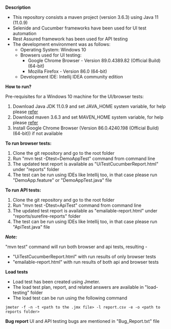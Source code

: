 **Description**
* This repository consists a maven project (version 3.6.3) using Java 11 (11.0.9)
* Selenide and Cucumber frameworks have been used for UI test automation
* Rest Assured framework has been used for API testing
* The development environment was as follows:
    - Operating System: Windows 10 
    - Browsers used for UI testing: 
        + Google Chrome Browser - Version 89.0.4389.82 (Official Build) (64-bit)
        + Mozilla Firefox - Version 86.0 (64-bit)
    - Development IDE: Intellij IDEA community edition

**How to run?**

Pre-requisites for a Windows 10 machine for the UI/browser tests:
1. Download Java JDK 11.0.9 and set JAVA_HOME system variable, for help please [refer](https://mkyong.com/java/how-to-set-java_home-on-windows-10/)
2. Download maven 3.6.3 and set MAVEN_HOME system variable, for help please [refer](https://mkyong.com/maven/how-to-install-maven-in-windows/)
3. Install Google Chrome Browser (Version 86.0.4240.198 (Official Build) (64-bit)) if not available

**To run browser tests:**
1. Clone the git repository and go to the root folder
2. Run "mvn test -Dtest=DemoAppTest" command from command line
4. The updated test report is available as "UiTestCucumberReport.html" under "reports" folder
5. The test can be run using IDEs like Intellij too, in that case please run "DemoApp.feature" or "DemoAppTest.java" file

**To run API tests:**
1. Clone the git repository and go to the root folder
2. Run "mvn test -Dtest=ApiTest" command from command line
4. The updated test report is available as "emailable-report.html" under "reports/surefire-reports" folder
5. The test can be run using IDEs like Intellij too, in that case please run "ApiTest.java" file

_**Note:**_

"mvn test" command will run both browser and api tests, resulting -
* "UiTestCucumberReport.html" with run results of only browser tests
* "emailable-report.html" with run results of both api and browser tests

**Load tests**
* Load test has been created using Jmeter.
* The load test plan, report, and related answers are available in "load-testing" folder
* The load test can be run using the following command
  
`jmeter -f -n -t <path to the .jmx file> -l report.csv -e -o <path to reports folder>`

**Bug report**
UI and API testing bugs are mentioned in "Bug_Report.txt" file
